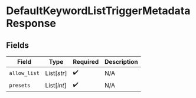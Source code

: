 # DefaultKeywordListTriggerMetadataResponse


## Fields

| Field              | Type               | Required           | Description        |
| ------------------ | ------------------ | ------------------ | ------------------ |
| `allow_list`       | List[*str*]        | :heavy_check_mark: | N/A                |
| `presets`          | List[*int*]        | :heavy_check_mark: | N/A                |